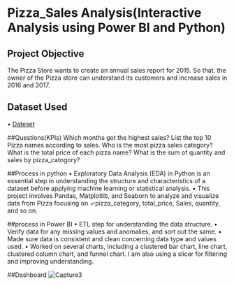 # Pizza_Sales Analysis(Interactive Analysis using Power BI and Python)

## Project Objective
The Pizza Store wants to create an annual sales report for 2015. So that, the owner of the Pizza store can understand its customers and increase sales in 2016 and 2017.

## Dataset Used
• <a href="https://github.com/alinasingh/Python_projects/blob/main/Pizza_analysis/pizza_sales11.csv">Dateset</a>

##Questions(KPIs)
Which months got the highest sales?
List the top 10 Pizza names according to sales.
Who is the most pizza sales category?
What is the total price of each pizza name?
What is the sum of quantity and sales by pizza_catogory?

##Process in python
• Exploratory Data Analysis (EDA) in Python is an essential step in understanding the structure and characteristics of a dataset before applying machine learning or statistical analysis.
• This project involves Pandas, Matplotlib, and Seaborn to analyze and visualize data from Pizza focusing on ✓pizza_category, total_price, Sales, quantity, and so on.

##process in Power BI
• ETL step for understanding the data structure.
• Verify data for any missing values and anomalies, and sort out the same.
• Made sure data is consistent and clean concerning data type and values used.
• Worked on several charts, including a clustered bar chart, line chart, clustered column chart, and funnel chart. I am also using a slicer for filtering and improving understanding.

##Dashboard
![Capture3](https://github.com/user-attachments/assets/a0a5fe7c-e43c-4fff-ac2b-caee4991f5ca)




